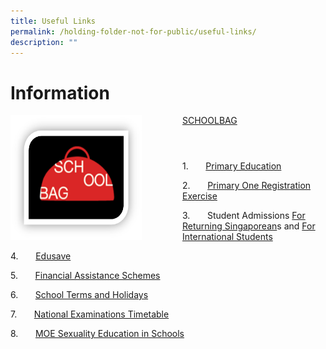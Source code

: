 ```yaml
---
title: Useful Links
permalink: /holding-folder-not-for-public/useful-links/
description: ""
---
```

Information
============

<img src="/images/SCHOOLBAG.png" style="width:210px;height:200px;margin-right:65px;" align="left">

[SCHOOLBAG](http://www.schoolbag.sg/)

```
```

```
```
```

```

1.&nbsp;&nbsp;&nbsp;&nbsp;&nbsp;&nbsp; [Primary Education](https://www.moe.gov.sg/primary)

2.&nbsp;&nbsp;&nbsp;&nbsp;&nbsp;&nbsp; [Primary One Registration Exercise](https://www.moe.gov.sg/primary/p1-registration)

3.&nbsp;&nbsp;&nbsp;&nbsp;&nbsp;&nbsp; Student Admissions&nbsp;[For Returning Singaporean](https://www.moe.gov.sg/returning-singaporeans)s and&nbsp;[For International Students](https://www.moe.gov.sg/international-students)

4.&nbsp;&nbsp;&nbsp;&nbsp;&nbsp;&nbsp; [Edusave](https://www.moe.gov.sg/financial-matters/edusave-account)

5.&nbsp;&nbsp;&nbsp;&nbsp;&nbsp;&nbsp; [Financial Assistance Schemes](https://www.moe.gov.sg/financial-matters/financial-assistance)

6.&nbsp;&nbsp;&nbsp;&nbsp;&nbsp;&nbsp; [School Terms and Holidays](https://www.moe.gov.sg/calendar)

7.&nbsp;&nbsp;&nbsp;&nbsp;&nbsp;&nbsp; [National Examinations Timetable](https://www.moe.gov.sg/national-exams-dates)

8.&nbsp;&nbsp;&nbsp;&nbsp;&nbsp;&nbsp; [MOE Sexuality Education in Schools](https://zhonghuapri.moe.edu.sg/for-parent/moe-sexuality-education-programme) 


&nbsp;&nbsp;&nbsp;&nbsp;